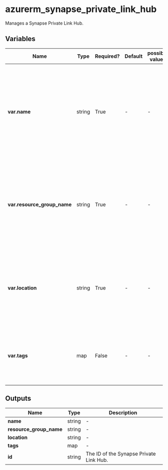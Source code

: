 # azurerm_synapse_private_link_hub

Manages a Synapse Private Link Hub.

## Variables

| Name | Type | Required? | Default  | possible values | Description |
| ---- | ---- | --------- | -------- | ----------- | ----------- |
| **var.name** | string | True | -  |  -  | The name which should be used for this Synapse Private Link Hub. Changing this forces a new Synapse Private Link Hub to be created. | 
| **var.resource_group_name** | string | True | -  |  -  | The name of the resource group in which to create the Synapse Private Link Hub. Changing this forces a new resource to be created. | 
| **var.location** | string | True | -  |  -  | Specifies the Azure location where the Synapse Private Link Hub exists. Changing this forces a new resource to be created. | 
| **var.tags** | map | False | -  |  -  | A mapping of tags which should be assigned to the Synapse Private Link Hub. | 



## Outputs

| Name | Type | Description |
| ---- | ---- | --------- | 
| **name** | string  | - | 
| **resource_group_name** | string  | - | 
| **location** | string  | - | 
| **tags** | map  | - | 
| **id** | string  | The ID of the Synapse Private Link Hub. | 